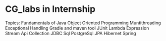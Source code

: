 # CG_labs in Internship
Topics:
Fundamentals of Java
Object Oriented Programming
Muntithreading
Exceptional Handling
Gradle and maven tool
JUnit
Lambda Expression
Stream Api
Collection
JDBC
Sql
PostgreSql
JPA
Hibernet
Spring

